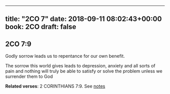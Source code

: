 
---
title: "2CO 7"
date: 2018-09-11 08:02:43+00:00
book: 2CO
draft: false
---

## 2CO 7:9

Godly sorrow leads us to repentance for our own benefit. 

The sorrow this world gives leads to depression, anxiety and all sorts of pain and nothing will truly be able to satisfy or solve the problem unless we surrender them to God

**Related verses**: 2 CORINTHIANS 7:9. See [notes](https://my.bible.com/notes/2986318976881779576)

